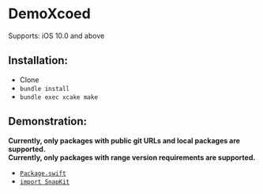 # DemoXcoed

Supports: iOS 10.0 and above

## Installation:

* Clone
* `bundle install`
* `bundle exec xcake make`

## Demonstration:

**Currently, only packages with public git URLs and local packages are supported.**  
**Currently, only packages with range version requirements are supported.**

* [`Package.swift`](Package.swift)
* [`import SnapKit`](DemoXcoed/Helpers/Utilities/RootRouter.swift#L8)